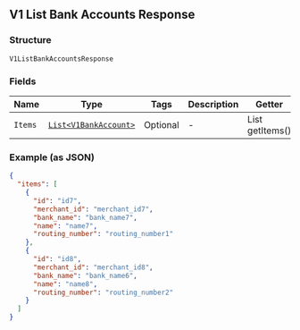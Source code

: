 ## V1 List Bank Accounts Response

### Structure

`V1ListBankAccountsResponse`

### Fields

| Name | Type | Tags | Description | Getter |
|  --- | --- | --- | --- | --- |
| `Items` | [`List<V1BankAccount>`](/doc/models/v1-bank-account.md) | Optional | - | List<V1BankAccount> getItems() |

### Example (as JSON)

```json
{
  "items": [
    {
      "id": "id7",
      "merchant_id": "merchant_id7",
      "bank_name": "bank_name7",
      "name": "name7",
      "routing_number": "routing_number1"
    },
    {
      "id": "id8",
      "merchant_id": "merchant_id8",
      "bank_name": "bank_name6",
      "name": "name8",
      "routing_number": "routing_number2"
    }
  ]
}
```

